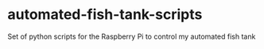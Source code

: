 # automated-fish-tank-scripts
Set of python scripts for the Raspberry Pi to control my automated fish tank
